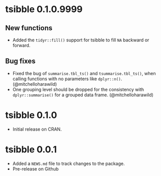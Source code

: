 # tsibble 0.1.0.9999

## New functions

* Added the `tidyr::fill()` support for tsibble to fill `NA` backward or forward.

## Bug fixes

* Fixed the bug of `summarise.tbl_ts()` and `tsummarise.tbl_ts()`, when calling functions with no parameters like `dplyr::n()`. (@mitchelloharawild)
* One grouping level should be dropped for the consistency with `dplyr::summarise()` for a grouped data frame. (@mitchelloharawild)

# tsibble 0.1.0

* Initial release on CRAN.

# tsibble 0.0.1

* Added a `NEWS.md` file to track changes to the package.
* Pre-release on Github


